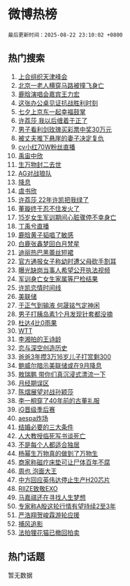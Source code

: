 # 微博热榜

`最后更新时间：2025-08-22 23:10:02 +0800`

## 热门搜索

1. [上合组织天津峰会](https://m.weibo.cn/search?containerid=100103type%3D1%26t%3D10%26q%3D%23%E4%B8%8A%E5%90%88%E7%BB%84%E7%BB%87%E5%A4%A9%E6%B4%A5%E5%B3%B0%E4%BC%9A%23&stream_entry_id=51&isnewpage=1&extparam=seat%3D1%26cate%3D10103%26pos%3D0%26filter_type%3Drealtimehot%26q%3D%2523%25E4%25B8%258A%25E5%2590%2588%25E7%25BB%2584%25E7%25BB%2587%25E5%25A4%25A9%25E6%25B4%25A5%25E5%25B3%25B0%25E4%25BC%259A%2523%26c_type%3D51%26stream_entry_id%3D51%26dgr%3D0%26display_time%3D1755875401%26pre_seqid%3D175587540118502517112111)
1. [北京一老人横穿马路被撞飞身亡](https://m.weibo.cn/search?containerid=100103type%3D1%26t%3D10%26q%3D%23%E5%8C%97%E4%BA%AC%E4%B8%80%E8%80%81%E4%BA%BA%E6%A8%AA%E7%A9%BF%E9%A9%AC%E8%B7%AF%E8%A2%AB%E6%92%9E%E9%A3%9E%E8%BA%AB%E4%BA%A1%23&stream_entry_id=31&isnewpage=1&extparam=seat%3D1%26realpos%3D1%26band_rank%3D1%26filter_type%3Drealtimehot%26q%3D%2523%25E5%258C%2597%25E4%25BA%25AC%25E4%25B8%2580%25E8%2580%2581%25E4%25BA%25BA%25E6%25A8%25AA%25E7%25A9%25BF%25E9%25A9%25AC%25E8%25B7%25AF%25E8%25A2%25AB%25E6%2592%259E%25E9%25A3%259E%25E8%25BA%25AB%25E4%25BA%25A1%2523%26c_type%3D31%26cate%3D5001%26pos%3D0%26stream_entry_id%3D31%26dgr%3D0%26flag%3D0%26lcate%3D5001%26display_time%3D1755875401%26pre_seqid%3D175587540118502517112111)
1. [鹿晗演唱会嘉宾王力宏](https://m.weibo.cn/search?containerid=100103type%3D1%26t%3D10%26q%3D%23%E9%B9%BF%E6%99%97%E6%BC%94%E5%94%B1%E4%BC%9A%E5%98%89%E5%AE%BE%E7%8E%8B%E5%8A%9B%E5%AE%8F%23&stream_entry_id=31&isnewpage=1&extparam=seat%3D1%26realpos%3D2%26band_rank%3D2%26filter_type%3Drealtimehot%26q%3D%2523%25E9%25B9%25BF%25E6%2599%2597%25E6%25BC%2594%25E5%2594%25B1%25E4%25BC%259A%25E5%2598%2589%25E5%25AE%25BE%25E7%258E%258B%25E5%258A%259B%25E5%25AE%258F%2523%26c_type%3D31%26cate%3D5001%26pos%3D1%26stream_entry_id%3D31%26dgr%3D0%26flag%3D1%26lcate%3D5001%26display_time%3D1755875401%26pre_seqid%3D175587540118502517112111)
1. [这张办公桌见证抗战胜利时刻](https://m.weibo.cn/search?containerid=100103type%3D1%26t%3D10%26q%3D%23%E8%BF%99%E5%BC%A0%E5%8A%9E%E5%85%AC%E6%A1%8C%E8%A7%81%E8%AF%81%E6%8A%97%E6%88%98%E8%83%9C%E5%88%A9%E6%97%B6%E5%88%BB%23&stream_entry_id=31&isnewpage=1&extparam=seat%3D1%26realpos%3D3%26band_rank%3D3%26filter_type%3Drealtimehot%26q%3D%2523%25E8%25BF%2599%25E5%25BC%25A0%25E5%258A%259E%25E5%2585%25AC%25E6%25A1%258C%25E8%25A7%2581%25E8%25AF%2581%25E6%258A%2597%25E6%2588%2598%25E8%2583%259C%25E5%2588%25A9%25E6%2597%25B6%25E5%2588%25BB%2523%26c_type%3D31%26cate%3D5001%26pos%3D2%26stream_entry_id%3D31%26dgr%3D0%26flag%3D0%26lcate%3D5001%26display_time%3D1755875401%26pre_seqid%3D175587540118502517112111)
1. [七夕上京东一起幸福鼓掌](https://m.weibo.cn/search?containerid=100103type%3D1%26t%3D10%26q%3D%23%E4%B8%83%E5%A4%95%E4%B8%8A%E4%BA%AC%E4%B8%9C%E4%B8%80%E8%B5%B7%E5%B9%B8%E7%A6%8F%E9%BC%93%E6%8E%8C%23&stream_entry_id=31&isnewpage=1&extparam=seat%3D1%26band_rank%3D4%26filter_type%3Drealtimehot%26q%3D%2523%25E4%25B8%2583%25E5%25A4%2595%25E4%25B8%258A%25E4%25BA%25AC%25E4%25B8%259C%25E4%25B8%2580%25E8%25B5%25B7%25E5%25B9%25B8%25E7%25A6%258F%25E9%25BC%2593%25E6%258E%258C%2523%26c_type%3D31%26is_ad_pos%3D1%26adid%3D298240%26cate%3D5001%26pos%3D3%26stream_entry_id%3D31%26topic_ad%3D1%26dgr%3D0%26lcate%3D5001%26display_time%3D1755875401%26pre_seqid%3D175587540118502517112111)
1. [许荔莎 我以后缠着于正了](https://m.weibo.cn/search?containerid=100103type%3D1%26t%3D10%26q%3D%E8%AE%B8%E8%8D%94%E8%8E%8E+%E6%88%91%E4%BB%A5%E5%90%8E%E7%BC%A0%E7%9D%80%E4%BA%8E%E6%AD%A3%E4%BA%86&stream_entry_id=31&isnewpage=1&extparam=seat%3D1%26realpos%3D4%26band_rank%3D4%26filter_type%3Drealtimehot%26q%3D%25E8%25AE%25B8%25E8%258D%2594%25E8%258E%258E%2520%25E6%2588%2591%25E4%25BB%25A5%25E5%2590%258E%25E7%25BC%25A0%25E7%259D%2580%25E4%25BA%258E%25E6%25AD%25A3%25E4%25BA%2586%26c_type%3D31%26cate%3D5001%26pos%3D4%26stream_entry_id%3D31%26dgr%3D0%26flag%3D2%26lcate%3D5001%26display_time%3D1755875401%26pre_seqid%3D175587540118502517112111)
1. [男子看利剑玫瑰买彩票中奖30万元](https://m.weibo.cn/search?containerid=100103type%3D1%26t%3D10%26q%3D%23%E7%94%B7%E5%AD%90%E7%9C%8B%E5%88%A9%E5%89%91%E7%8E%AB%E7%91%B0%E4%B9%B0%E5%BD%A9%E7%A5%A8%E4%B8%AD%E5%A5%9630%E4%B8%87%E5%85%83%23&stream_entry_id=31&isnewpage=1&extparam=seat%3D1%26realpos%3D5%26band_rank%3D5%26filter_type%3Drealtimehot%26q%3D%2523%25E7%2594%25B7%25E5%25AD%2590%25E7%259C%258B%25E5%2588%25A9%25E5%2589%2591%25E7%258E%25AB%25E7%2591%25B0%25E4%25B9%25B0%25E5%25BD%25A9%25E7%25A5%25A8%25E4%25B8%25AD%25E5%25A5%259630%25E4%25B8%2587%25E5%2585%2583%2523%26c_type%3D31%26cate%3D5001%26pos%3D5%26stream_entry_id%3D31%26dgr%3D0%26flag%3D1%26lcate%3D5001%26display_time%3D1755875401%26pre_seqid%3D175587540118502517112111)
1. [被丈夫推下悬崖的妻子决定复仇](https://m.weibo.cn/search?containerid=100103type%3D1%26t%3D10%26q%3D%E8%A2%AB%E4%B8%88%E5%A4%AB%E6%8E%A8%E4%B8%8B%E6%82%AC%E5%B4%96%E7%9A%84%E5%A6%BB%E5%AD%90%E5%86%B3%E5%AE%9A%E5%A4%8D%E4%BB%87&stream_entry_id=31&isnewpage=1&extparam=seat%3D1%26realpos%3D6%26band_rank%3D6%26filter_type%3Drealtimehot%26q%3D%25E8%25A2%25AB%25E4%25B8%2588%25E5%25A4%25AB%25E6%258E%25A8%25E4%25B8%258B%25E6%2582%25AC%25E5%25B4%2596%25E7%259A%2584%25E5%25A6%25BB%25E5%25AD%2590%25E5%2586%25B3%25E5%25AE%259A%25E5%25A4%258D%25E4%25BB%2587%26c_type%3D31%26cate%3D5001%26pos%3D6%26stream_entry_id%3D31%26dgr%3D0%26flag%3D1%26lcate%3D5001%26display_time%3D1755875401%26pre_seqid%3D175587540118502517112111)
1. [cv小红70W粉丝直播](https://m.weibo.cn/search?containerid=100103type%3D1%26t%3D10%26q%3D%23cv%E5%B0%8F%E7%BA%A270W%E7%B2%89%E4%B8%9D%E7%9B%B4%E6%92%AD%23&stream_entry_id=31&isnewpage=1&extparam=seat%3D1%26band_rank%3D7%26filter_type%3Drealtimehot%26q%3D%2523cv%25E5%25B0%258F%25E7%25BA%25A270W%25E7%25B2%2589%25E4%25B8%259D%25E7%259B%25B4%25E6%2592%25AD%2523%26dgr%3D0%26is_ad_pos%3D1%26adid%3D298270%26cate%3D5001%26pos%3D7%26stream_entry_id%3D31%26c_type%3D31%26lcate%3D5001%26display_time%3D1755875401%26pre_seqid%3D175587540118502517112111)
1. [禹宙中欣](https://m.weibo.cn/search?containerid=100103type%3D1%26t%3D10%26q%3D%23%E7%A6%B9%E5%AE%99%E4%B8%AD%E6%AC%A3%23&stream_entry_id=31&isnewpage=1&extparam=seat%3D1%26realpos%3D7%26band_rank%3D7%26filter_type%3Drealtimehot%26q%3D%2523%25E7%25A6%25B9%25E5%25AE%2599%25E4%25B8%25AD%25E6%25AC%25A3%2523%26c_type%3D31%26cate%3D5001%26pos%3D8%26stream_entry_id%3D31%26dgr%3D0%26flag%3D1%26lcate%3D5001%26display_time%3D1755875401%26pre_seqid%3D175587540118502517112111)
1. [生万物封二去世](https://m.weibo.cn/search?containerid=100103type%3D1%26t%3D10%26q%3D%23%E7%94%9F%E4%B8%87%E7%89%A9%E5%B0%81%E4%BA%8C%E5%8E%BB%E4%B8%96%23&stream_entry_id=31&isnewpage=1&extparam=seat%3D1%26realpos%3D8%26band_rank%3D8%26filter_type%3Drealtimehot%26q%3D%2523%25E7%2594%259F%25E4%25B8%2587%25E7%2589%25A9%25E5%25B0%2581%25E4%25BA%258C%25E5%258E%25BB%25E4%25B8%2596%2523%26c_type%3D31%26cate%3D5001%26pos%3D9%26stream_entry_id%3D31%26dgr%3D0%26flag%3D0%26lcate%3D5001%26display_time%3D1755875401%26pre_seqid%3D175587540118502517112111)
1. [AG对战狼队](https://m.weibo.cn/search?containerid=100103type%3D1%26t%3D10%26q%3DAG%E5%AF%B9%E6%88%98%E7%8B%BC%E9%98%9F&stream_entry_id=31&isnewpage=1&extparam=seat%3D1%26realpos%3D9%26band_rank%3D9%26filter_type%3Drealtimehot%26q%3DAG%25E5%25AF%25B9%25E6%2588%2598%25E7%258B%25BC%25E9%2598%259F%26c_type%3D31%26cate%3D5001%26pos%3D10%26stream_entry_id%3D31%26dgr%3D0%26flag%3D0%26lcate%3D5001%26display_time%3D1755875401%26pre_seqid%3D175587540118502517112111)
1. [降息](https://m.weibo.cn/search?containerid=100103type%3D1%26t%3D10%26q%3D%E9%99%8D%E6%81%AF&stream_entry_id=31&isnewpage=1&extparam=seat%3D1%26realpos%3D10%26band_rank%3D10%26filter_type%3Drealtimehot%26q%3D%25E9%2599%258D%25E6%2581%25AF%26c_type%3D31%26cate%3D5001%26pos%3D11%26stream_entry_id%3D31%26dgr%3D0%26flag%3D1%26lcate%3D5001%26display_time%3D1755875401%26pre_seqid%3D175587540118502517112111)
1. [虞书欣](https://m.weibo.cn/search?containerid=100103type%3D1%26t%3D10%26q%3D%E8%99%9E%E4%B9%A6%E6%AC%A3&stream_entry_id=31&isnewpage=1&extparam=seat%3D1%26realpos%3D11%26band_rank%3D11%26filter_type%3Drealtimehot%26q%3D%25E8%2599%259E%25E4%25B9%25A6%25E6%25AC%25A3%26c_type%3D31%26cate%3D5001%26pos%3D12%26stream_entry_id%3D31%26dgr%3D0%26flag%3D2%26lcate%3D5001%26display_time%3D1755875401%26pre_seqid%3D175587540118502517112111)
1. [许荔莎 22年许凯把我绿了](https://m.weibo.cn/search?containerid=100103type%3D1%26t%3D10%26q%3D%E8%AE%B8%E8%8D%94%E8%8E%8E+22%E5%B9%B4%E8%AE%B8%E5%87%AF%E6%8A%8A%E6%88%91%E7%BB%BF%E4%BA%86&stream_entry_id=31&isnewpage=1&extparam=seat%3D1%26realpos%3D12%26band_rank%3D12%26filter_type%3Drealtimehot%26q%3D%25E8%25AE%25B8%25E8%258D%2594%25E8%258E%258E%252022%25E5%25B9%25B4%25E8%25AE%25B8%25E5%2587%25AF%25E6%258A%258A%25E6%2588%2591%25E7%25BB%25BF%25E4%25BA%2586%26c_type%3D31%26cate%3D5001%26pos%3D13%26stream_entry_id%3D31%26dgr%3D0%26flag%3D1%26lcate%3D5001%26display_time%3D1755875401%26pre_seqid%3D175587540118502517112111)
1. [董璇终于忍不住发火了](https://m.weibo.cn/search?containerid=100103type%3D1%26t%3D10%26q%3D%E8%91%A3%E7%92%87%E7%BB%88%E4%BA%8E%E5%BF%8D%E4%B8%8D%E4%BD%8F%E5%8F%91%E7%81%AB%E4%BA%86&stream_entry_id=31&isnewpage=1&extparam=seat%3D1%26realpos%3D13%26band_rank%3D13%26filter_type%3Drealtimehot%26q%3D%25E8%2591%25A3%25E7%2592%2587%25E7%25BB%2588%25E4%25BA%258E%25E5%25BF%258D%25E4%25B8%258D%25E4%25BD%258F%25E5%258F%2591%25E7%2581%25AB%25E4%25BA%2586%26c_type%3D31%26cate%3D5001%26pos%3D14%26stream_entry_id%3D31%26dgr%3D0%26flag%3D2%26lcate%3D5001%26display_time%3D1755875401%26pre_seqid%3D175587540118502517112111)
1. [15岁女生军训期间心脏骤停不幸身亡](https://m.weibo.cn/search?containerid=100103type%3D1%26t%3D10%26q%3D%2315%E5%B2%81%E5%A5%B3%E7%94%9F%E5%86%9B%E8%AE%AD%E6%9C%9F%E9%97%B4%E5%BF%83%E8%84%8F%E9%AA%A4%E5%81%9C%E4%B8%8D%E5%B9%B8%E8%BA%AB%E4%BA%A1%23&stream_entry_id=31&isnewpage=1&extparam=seat%3D1%26realpos%3D14%26band_rank%3D14%26filter_type%3Drealtimehot%26q%3D%252315%25E5%25B2%2581%25E5%25A5%25B3%25E7%2594%259F%25E5%2586%259B%25E8%25AE%25AD%25E6%259C%259F%25E9%2597%25B4%25E5%25BF%2583%25E8%2584%258F%25E9%25AA%25A4%25E5%2581%259C%25E4%25B8%258D%25E5%25B9%25B8%25E8%25BA%25AB%25E4%25BA%25A1%2523%26c_type%3D31%26cate%3D5001%26pos%3D15%26stream_entry_id%3D31%26dgr%3D0%26flag%3D0%26lcate%3D5001%26display_time%3D1755875401%26pre_seqid%3D175587540118502517112111)
1. [丁禹兮直播](https://m.weibo.cn/search?containerid=100103type%3D1%26t%3D10%26q%3D%E4%B8%81%E7%A6%B9%E5%85%AE%E7%9B%B4%E6%92%AD&stream_entry_id=31&isnewpage=1&extparam=seat%3D1%26realpos%3D15%26band_rank%3D15%26filter_type%3Drealtimehot%26q%3D%25E4%25B8%2581%25E7%25A6%25B9%25E5%2585%25AE%25E7%259B%25B4%25E6%2592%25AD%26c_type%3D31%26cate%3D5001%26pos%3D16%26stream_entry_id%3D31%26dgr%3D0%26flag%3D1%26lcate%3D5001%26display_time%3D1755875401%26pre_seqid%3D175587540118502517112111)
1. [鹿晗黄子韬唱了敏感](https://m.weibo.cn/search?containerid=100103type%3D1%26t%3D10%26q%3D%23%E9%B9%BF%E6%99%97%E9%BB%84%E5%AD%90%E9%9F%AC%E5%94%B1%E4%BA%86%E6%95%8F%E6%84%9F%23&stream_entry_id=31&isnewpage=1&extparam=seat%3D1%26realpos%3D16%26band_rank%3D16%26filter_type%3Drealtimehot%26q%3D%2523%25E9%25B9%25BF%25E6%2599%2597%25E9%25BB%2584%25E5%25AD%2590%25E9%259F%25AC%25E5%2594%25B1%25E4%25BA%2586%25E6%2595%258F%25E6%2584%259F%2523%26c_type%3D31%26cate%3D5001%26pos%3D17%26stream_entry_id%3D31%26dgr%3D0%26flag%3D1%26lcate%3D5001%26display_time%3D1755875401%26pre_seqid%3D175587540118502517112111)
1. [白鹿张鑫梦回白月梵星](https://m.weibo.cn/search?containerid=100103type%3D1%26t%3D10%26q%3D%E7%99%BD%E9%B9%BF%E5%BC%A0%E9%91%AB%E6%A2%A6%E5%9B%9E%E7%99%BD%E6%9C%88%E6%A2%B5%E6%98%9F&stream_entry_id=31&isnewpage=1&extparam=seat%3D1%26realpos%3D17%26band_rank%3D17%26filter_type%3Drealtimehot%26q%3D%25E7%2599%25BD%25E9%25B9%25BF%25E5%25BC%25A0%25E9%2591%25AB%25E6%25A2%25A6%25E5%259B%259E%25E7%2599%25BD%25E6%259C%2588%25E6%25A2%25B5%25E6%2598%259F%26c_type%3D31%26cate%3D5001%26pos%3D18%26stream_entry_id%3D31%26dgr%3D0%26flag%3D1%26lcate%3D5001%26display_time%3D1755875401%26pre_seqid%3D175587540118502517112111)
1. [迪丽热巴黑蕾丝短裙](https://m.weibo.cn/search?containerid=100103type%3D1%26t%3D10%26q%3D%23%E8%BF%AA%E4%B8%BD%E7%83%AD%E5%B7%B4%E9%BB%91%E8%95%BE%E4%B8%9D%E7%9F%AD%E8%A3%99%23&stream_entry_id=31&isnewpage=1&extparam=seat%3D1%26realpos%3D18%26band_rank%3D18%26filter_type%3Drealtimehot%26q%3D%2523%25E8%25BF%25AA%25E4%25B8%25BD%25E7%2583%25AD%25E5%25B7%25B4%25E9%25BB%2591%25E8%2595%25BE%25E4%25B8%259D%25E7%259F%25AD%25E8%25A3%2599%2523%26c_type%3D31%26cate%3D5001%26pos%3D19%26stream_entry_id%3D31%26dgr%3D0%26flag%3D1%26lcate%3D5001%26display_time%3D1755875401%26pre_seqid%3D175587540118502517112111)
1. [官方通报女子称幼时遭父母砍手割耳](https://m.weibo.cn/search?containerid=100103type%3D1%26t%3D10%26q%3D%23%E5%AE%98%E6%96%B9%E9%80%9A%E6%8A%A5%E5%A5%B3%E5%AD%90%E7%A7%B0%E5%B9%BC%E6%97%B6%E9%81%AD%E7%88%B6%E6%AF%8D%E7%A0%8D%E6%89%8B%E5%89%B2%E8%80%B3%23&stream_entry_id=31&isnewpage=1&extparam=seat%3D1%26realpos%3D19%26band_rank%3D19%26filter_type%3Drealtimehot%26q%3D%2523%25E5%25AE%2598%25E6%2596%25B9%25E9%2580%259A%25E6%258A%25A5%25E5%25A5%25B3%25E5%25AD%2590%25E7%25A7%25B0%25E5%25B9%25BC%25E6%2597%25B6%25E9%2581%25AD%25E7%2588%25B6%25E6%25AF%258D%25E7%25A0%258D%25E6%2589%258B%25E5%2589%25B2%25E8%2580%25B3%2523%26c_type%3D31%26cate%3D5001%26pos%3D20%26stream_entry_id%3D31%26dgr%3D0%26flag%3D0%26lcate%3D5001%26display_time%3D1755875401%26pre_seqid%3D175587540118502517112111)
1. [曝光缺岗当事人希望公开执法视频](https://m.weibo.cn/search?containerid=100103type%3D1%26t%3D10%26q%3D%23%E6%9B%9D%E5%85%89%E7%BC%BA%E5%B2%97%E5%BD%93%E4%BA%8B%E4%BA%BA%E5%B8%8C%E6%9C%9B%E5%85%AC%E5%BC%80%E6%89%A7%E6%B3%95%E8%A7%86%E9%A2%91%23&stream_entry_id=31&isnewpage=1&extparam=seat%3D1%26realpos%3D20%26band_rank%3D20%26filter_type%3Drealtimehot%26q%3D%2523%25E6%259B%259D%25E5%2585%2589%25E7%25BC%25BA%25E5%25B2%2597%25E5%25BD%2593%25E4%25BA%258B%25E4%25BA%25BA%25E5%25B8%258C%25E6%259C%259B%25E5%2585%25AC%25E5%25BC%2580%25E6%2589%25A7%25E6%25B3%2595%25E8%25A7%2586%25E9%25A2%2591%2523%26c_type%3D31%26cate%3D5001%26pos%3D21%26stream_entry_id%3D31%26dgr%3D0%26flag%3D1%26lcate%3D5001%26display_time%3D1755875401%26pre_seqid%3D175587540118502517112111)
1. [军训身亡女生家属等尸检结果](https://m.weibo.cn/search?containerid=100103type%3D1%26t%3D10%26q%3D%23%E5%86%9B%E8%AE%AD%E8%BA%AB%E4%BA%A1%E5%A5%B3%E7%94%9F%E5%AE%B6%E5%B1%9E%E7%AD%89%E5%B0%B8%E6%A3%80%E7%BB%93%E6%9E%9C%23&stream_entry_id=31&isnewpage=1&extparam=seat%3D1%26realpos%3D21%26band_rank%3D21%26filter_type%3Drealtimehot%26q%3D%2523%25E5%2586%259B%25E8%25AE%25AD%25E8%25BA%25AB%25E4%25BA%25A1%25E5%25A5%25B3%25E7%2594%259F%25E5%25AE%25B6%25E5%25B1%259E%25E7%25AD%2589%25E5%25B0%25B8%25E6%25A3%2580%25E7%25BB%2593%25E6%259E%259C%2523%26c_type%3D31%26cate%3D5001%26pos%3D22%26stream_entry_id%3D31%26dgr%3D0%26flag%3D1%26lcate%3D5001%26display_time%3D1755875401%26pre_seqid%3D175587540118502517112111)
1. [许凯恋情时间线](https://m.weibo.cn/search?containerid=100103type%3D1%26t%3D10%26q%3D%E8%AE%B8%E5%87%AF%E6%81%8B%E6%83%85%E6%97%B6%E9%97%B4%E7%BA%BF&stream_entry_id=31&isnewpage=1&extparam=seat%3D1%26realpos%3D22%26band_rank%3D22%26filter_type%3Drealtimehot%26q%3D%25E8%25AE%25B8%25E5%2587%25AF%25E6%2581%258B%25E6%2583%2585%25E6%2597%25B6%25E9%2597%25B4%25E7%25BA%25BF%26c_type%3D31%26cate%3D5001%26pos%3D23%26stream_entry_id%3D31%26dgr%3D0%26flag%3D4%26lcate%3D5001%26display_time%3D1755875401%26pre_seqid%3D175587540118502517112111)
1. [美联储](https://m.weibo.cn/search?containerid=100103type%3D1%26t%3D10%26q%3D%E7%BE%8E%E8%81%94%E5%82%A8&stream_entry_id=31&isnewpage=1&extparam=seat%3D1%26realpos%3D23%26band_rank%3D23%26filter_type%3Drealtimehot%26q%3D%25E7%25BE%258E%25E8%2581%2594%25E5%2582%25A8%26c_type%3D31%26cate%3D5001%26pos%3D24%26stream_entry_id%3D31%26dgr%3D0%26flag%3D1%26lcate%3D5001%26display_time%3D1755875401%26pre_seqid%3D175587540118502517112111)
1. [于正气到输液 何晟铭气定神闲](https://m.weibo.cn/search?containerid=100103type%3D1%26t%3D10%26q%3D%E4%BA%8E%E6%AD%A3%E6%B0%94%E5%88%B0%E8%BE%93%E6%B6%B2+%E4%BD%95%E6%99%9F%E9%93%AD%E6%B0%94%E5%AE%9A%E7%A5%9E%E9%97%B2&stream_entry_id=31&isnewpage=1&extparam=seat%3D1%26realpos%3D24%26band_rank%3D24%26filter_type%3Drealtimehot%26q%3D%25E4%25BA%258E%25E6%25AD%25A3%25E6%25B0%2594%25E5%2588%25B0%25E8%25BE%2593%25E6%25B6%25B2%2520%25E4%25BD%2595%25E6%2599%259F%25E9%2593%25AD%25E6%25B0%2594%25E5%25AE%259A%25E7%25A5%259E%25E9%2597%25B2%26c_type%3D31%26cate%3D5001%26pos%3D25%26stream_entry_id%3D31%26dgr%3D0%26flag%3D2%26lcate%3D5001%26display_time%3D1755875401%26pre_seqid%3D175587540118502517112111)
1. [男子打胰岛素1个月发现针套都没摘](https://m.weibo.cn/search?containerid=100103type%3D1%26t%3D10%26q%3D%23%E7%94%B7%E5%AD%90%E6%89%93%E8%83%B0%E5%B2%9B%E7%B4%A01%E4%B8%AA%E6%9C%88%E5%8F%91%E7%8E%B0%E9%92%88%E5%A5%97%E9%83%BD%E6%B2%A1%E6%91%98%23&stream_entry_id=31&isnewpage=1&extparam=seat%3D1%26realpos%3D25%26band_rank%3D25%26filter_type%3Drealtimehot%26q%3D%2523%25E7%2594%25B7%25E5%25AD%2590%25E6%2589%2593%25E8%2583%25B0%25E5%25B2%259B%25E7%25B4%25A01%25E4%25B8%25AA%25E6%259C%2588%25E5%258F%2591%25E7%258E%25B0%25E9%2592%2588%25E5%25A5%2597%25E9%2583%25BD%25E6%25B2%25A1%25E6%2591%2598%2523%26c_type%3D31%26cate%3D5001%26pos%3D26%26stream_entry_id%3D31%26dgr%3D0%26flag%3D1%26lcate%3D5001%26display_time%3D1755875401%26pre_seqid%3D175587540118502517112111)
1. [杜达4比0雨果](https://m.weibo.cn/search?containerid=100103type%3D1%26t%3D10%26q%3D%E6%9D%9C%E8%BE%BE4%E6%AF%940%E9%9B%A8%E6%9E%9C&stream_entry_id=31&isnewpage=1&extparam=seat%3D1%26realpos%3D26%26band_rank%3D26%26filter_type%3Drealtimehot%26q%3D%25E6%259D%259C%25E8%25BE%25BE4%25E6%25AF%25940%25E9%259B%25A8%25E6%259E%259C%26c_type%3D31%26cate%3D5001%26pos%3D27%26stream_entry_id%3D31%26dgr%3D0%26flag%3D1%26lcate%3D5001%26display_time%3D1755875401%26pre_seqid%3D175587540118502517112111)
1. [WTT](https://m.weibo.cn/search?containerid=100103type%3D1%26t%3D10%26q%3DWTT&stream_entry_id=31&isnewpage=1&extparam=seat%3D1%26realpos%3D27%26band_rank%3D27%26filter_type%3Drealtimehot%26q%3DWTT%26c_type%3D31%26cate%3D5001%26pos%3D28%26stream_entry_id%3D31%26dgr%3D0%26flag%3D1%26lcate%3D5001%26display_time%3D1755875401%26pre_seqid%3D175587540118502517112111)
1. [李湘拍的王诗龄](https://m.weibo.cn/search?containerid=100103type%3D1%26t%3D10%26q%3D%E6%9D%8E%E6%B9%98%E6%8B%8D%E7%9A%84%E7%8E%8B%E8%AF%97%E9%BE%84&stream_entry_id=31&isnewpage=1&extparam=seat%3D1%26realpos%3D28%26band_rank%3D28%26filter_type%3Drealtimehot%26q%3D%25E6%259D%258E%25E6%25B9%2598%25E6%258B%258D%25E7%259A%2584%25E7%258E%258B%25E8%25AF%2597%25E9%25BE%2584%26c_type%3D31%26cate%3D5001%26pos%3D29%26stream_entry_id%3D31%26dgr%3D0%26flag%3D0%26lcate%3D5001%26display_time%3D1755875401%26pre_seqid%3D175587540118502517112111)
1. [恋与深空创造历史](https://m.weibo.cn/search?containerid=100103type%3D1%26t%3D10%26q%3D%23%E6%81%8B%E4%B8%8E%E6%B7%B1%E7%A9%BA%E5%88%9B%E9%80%A0%E5%8E%86%E5%8F%B2%23&stream_entry_id=31&isnewpage=1&extparam=seat%3D1%26realpos%3D29%26band_rank%3D29%26filter_type%3Drealtimehot%26q%3D%2523%25E6%2581%258B%25E4%25B8%258E%25E6%25B7%25B1%25E7%25A9%25BA%25E5%2588%259B%25E9%2580%25A0%25E5%258E%2586%25E5%258F%25B2%2523%26c_type%3D31%26cate%3D5001%26pos%3D30%26stream_entry_id%3D31%26dgr%3D0%26flag%3D1%26lcate%3D5001%26display_time%3D1755875401%26pre_seqid%3D175587540118502517112111)
1. [爸爸3年攒3万16岁儿子打赏剩300](https://m.weibo.cn/search?containerid=100103type%3D1%26t%3D10%26q%3D%23%E7%88%B8%E7%88%B83%E5%B9%B4%E6%94%923%E4%B8%8716%E5%B2%81%E5%84%BF%E5%AD%90%E6%89%93%E8%B5%8F%E5%89%A9300%23&stream_entry_id=31&isnewpage=1&extparam=seat%3D1%26realpos%3D30%26band_rank%3D30%26filter_type%3Drealtimehot%26q%3D%2523%25E7%2588%25B8%25E7%2588%25B83%25E5%25B9%25B4%25E6%2594%25923%25E4%25B8%258716%25E5%25B2%2581%25E5%2584%25BF%25E5%25AD%2590%25E6%2589%2593%25E8%25B5%258F%25E5%2589%25A9300%2523%26c_type%3D31%26cate%3D5001%26pos%3D31%26stream_entry_id%3D31%26dgr%3D0%26flag%3D1%26lcate%3D5001%26display_time%3D1755875401%26pre_seqid%3D175587540118502517112111)
1. [鲍威尔暗示美联储或在9月降息](https://m.weibo.cn/search?containerid=100103type%3D1%26t%3D10%26q%3D%23%E9%B2%8D%E5%A8%81%E5%B0%94%E6%9A%97%E7%A4%BA%E7%BE%8E%E8%81%94%E5%82%A8%E6%88%96%E5%9C%A89%E6%9C%88%E9%99%8D%E6%81%AF%23&stream_entry_id=31&isnewpage=1&extparam=seat%3D1%26realpos%3D31%26band_rank%3D31%26filter_type%3Drealtimehot%26q%3D%2523%25E9%25B2%258D%25E5%25A8%2581%25E5%25B0%2594%25E6%259A%2597%25E7%25A4%25BA%25E7%25BE%258E%25E8%2581%2594%25E5%2582%25A8%25E6%2588%2596%25E5%259C%25A89%25E6%259C%2588%25E9%2599%258D%25E6%2581%25AF%2523%26c_type%3D31%26cate%3D5001%26pos%3D32%26stream_entry_id%3D31%26dgr%3D0%26flag%3D1%26lcate%3D5001%26display_time%3D1755875401%26pre_seqid%3D175587540118502517112111)
1. [敖瑞鹏 带你们真沉浸式漂流一下](https://m.weibo.cn/search?containerid=100103type%3D1%26t%3D10%26q%3D%E6%95%96%E7%91%9E%E9%B9%8F+%E5%B8%A6%E4%BD%A0%E4%BB%AC%E7%9C%9F%E6%B2%89%E6%B5%B8%E5%BC%8F%E6%BC%82%E6%B5%81%E4%B8%80%E4%B8%8B&stream_entry_id=31&isnewpage=1&extparam=seat%3D1%26realpos%3D32%26band_rank%3D32%26filter_type%3Drealtimehot%26q%3D%25E6%2595%2596%25E7%2591%259E%25E9%25B9%258F%2520%25E5%25B8%25A6%25E4%25BD%25A0%25E4%25BB%25AC%25E7%259C%259F%25E6%25B2%2589%25E6%25B5%25B8%25E5%25BC%258F%25E6%25BC%2582%25E6%25B5%2581%25E4%25B8%2580%25E4%25B8%258B%26c_type%3D31%26cate%3D5001%26pos%3D33%26stream_entry_id%3D31%26dgr%3D0%26flag%3D1%26lcate%3D5001%26display_time%3D1755875401%26pre_seqid%3D175587540118502517112111)
1. [月经期误区](https://m.weibo.cn/search?containerid=100103type%3D1%26t%3D10%26q%3D%E6%9C%88%E7%BB%8F%E6%9C%9F%E8%AF%AF%E5%8C%BA&stream_entry_id=31&isnewpage=1&extparam=seat%3D1%26realpos%3D33%26band_rank%3D33%26filter_type%3Drealtimehot%26q%3D%25E6%259C%2588%25E7%25BB%258F%25E6%259C%259F%25E8%25AF%25AF%25E5%258C%25BA%26c_type%3D31%26cate%3D5001%26pos%3D34%26stream_entry_id%3D31%26dgr%3D0%26flag%3D0%26lcate%3D5001%26display_time%3D1755875401%26pre_seqid%3D175587540118502517112111)
1. [陈熠展望对战孙颖莎](https://m.weibo.cn/search?containerid=100103type%3D1%26t%3D10%26q%3D%23%E9%99%88%E7%86%A0%E5%B1%95%E6%9C%9B%E5%AF%B9%E6%88%98%E5%AD%99%E9%A2%96%E8%8E%8E%23&stream_entry_id=31&isnewpage=1&extparam=seat%3D1%26realpos%3D34%26band_rank%3D34%26filter_type%3Drealtimehot%26q%3D%2523%25E9%2599%2588%25E7%2586%25A0%25E5%25B1%2595%25E6%259C%259B%25E5%25AF%25B9%25E6%2588%2598%25E5%25AD%2599%25E9%25A2%2596%25E8%258E%258E%2523%26c_type%3D31%26cate%3D5001%26pos%3D35%26stream_entry_id%3D31%26dgr%3D0%26flag%3D1%26lcate%3D5001%26display_time%3D1755875401%26pre_seqid%3D175587540118502517112111)
1. [李一桐穿了40年前的古董礼服](https://m.weibo.cn/search?containerid=100103type%3D1%26t%3D10%26q%3D%E6%9D%8E%E4%B8%80%E6%A1%90%E7%A9%BF%E4%BA%8640%E5%B9%B4%E5%89%8D%E7%9A%84%E5%8F%A4%E8%91%A3%E7%A4%BC%E6%9C%8D&stream_entry_id=31&isnewpage=1&extparam=seat%3D1%26realpos%3D35%26band_rank%3D35%26filter_type%3Drealtimehot%26q%3D%25E6%259D%258E%25E4%25B8%2580%25E6%25A1%2590%25E7%25A9%25BF%25E4%25BA%258640%25E5%25B9%25B4%25E5%2589%258D%25E7%259A%2584%25E5%258F%25A4%25E8%2591%25A3%25E7%25A4%25BC%25E6%259C%258D%26c_type%3D31%26cate%3D5001%26pos%3D36%26stream_entry_id%3D31%26dgr%3D0%26flag%3D0%26lcate%3D5001%26display_time%3D1755875401%26pre_seqid%3D175587540118502517112111)
1. [iG晋级季后赛](https://m.weibo.cn/search?containerid=100103type%3D1%26t%3D10%26q%3D%23iG%E6%99%8B%E7%BA%A7%E5%AD%A3%E5%90%8E%E8%B5%9B%23&stream_entry_id=31&isnewpage=1&extparam=seat%3D1%26realpos%3D36%26band_rank%3D36%26filter_type%3Drealtimehot%26q%3D%2523iG%25E6%2599%258B%25E7%25BA%25A7%25E5%25AD%25A3%25E5%2590%258E%25E8%25B5%259B%2523%26c_type%3D31%26cate%3D5001%26pos%3D37%26stream_entry_id%3D31%26dgr%3D0%26flag%3D1%26lcate%3D5001%26display_time%3D1755875401%26pre_seqid%3D175587540118502517112111)
1. [aespa炸场](https://m.weibo.cn/search?containerid=100103type%3D1%26t%3D10%26q%3D%23aespa%E7%82%B8%E5%9C%BA%23&stream_entry_id=31&isnewpage=1&extparam=seat%3D1%26realpos%3D37%26band_rank%3D37%26filter_type%3Drealtimehot%26q%3D%2523aespa%25E7%2582%25B8%25E5%259C%25BA%2523%26c_type%3D31%26cate%3D5001%26pos%3D38%26stream_entry_id%3D31%26dgr%3D0%26flag%3D1%26lcate%3D5001%26display_time%3D1755875401%26pre_seqid%3D175587540118502517112111)
1. [结婚必要的三大条件](https://m.weibo.cn/search?containerid=100103type%3D1%26t%3D10%26q%3D%E7%BB%93%E5%A9%9A%E5%BF%85%E8%A6%81%E7%9A%84%E4%B8%89%E5%A4%A7%E6%9D%A1%E4%BB%B6&stream_entry_id=31&isnewpage=1&extparam=seat%3D1%26realpos%3D38%26band_rank%3D38%26filter_type%3Drealtimehot%26q%3D%25E7%25BB%2593%25E5%25A9%259A%25E5%25BF%2585%25E8%25A6%2581%25E7%259A%2584%25E4%25B8%2589%25E5%25A4%25A7%25E6%259D%25A1%25E4%25BB%25B6%26c_type%3D31%26cate%3D5001%26pos%3D39%26stream_entry_id%3D31%26dgr%3D0%26flag%3D0%26lcate%3D5001%26display_time%3D1755875401%26pre_seqid%3D175587540118502517112111)
1. [人大教授临死写书谈死亡](https://m.weibo.cn/search?containerid=100103type%3D1%26t%3D10%26q%3D%E4%BA%BA%E5%A4%A7%E6%95%99%E6%8E%88%E4%B8%B4%E6%AD%BB%E5%86%99%E4%B9%A6%E8%B0%88%E6%AD%BB%E4%BA%A1&stream_entry_id=31&isnewpage=1&extparam=seat%3D1%26realpos%3D39%26band_rank%3D39%26filter_type%3Drealtimehot%26q%3D%25E4%25BA%25BA%25E5%25A4%25A7%25E6%2595%2599%25E6%258E%2588%25E4%25B8%25B4%25E6%25AD%25BB%25E5%2586%2599%25E4%25B9%25A6%25E8%25B0%2588%25E6%25AD%25BB%25E4%25BA%25A1%26c_type%3D31%26cate%3D5001%26pos%3D40%26stream_entry_id%3D31%26dgr%3D0%26flag%3D1%26lcate%3D5001%26display_time%3D1755875401%26pre_seqid%3D175587540118502517112111)
1. [不是每个人都适合独居](https://m.weibo.cn/search?containerid=100103type%3D1%26t%3D10%26q%3D%23%E4%B8%8D%E6%98%AF%E6%AF%8F%E4%B8%AA%E4%BA%BA%E9%83%BD%E9%80%82%E5%90%88%E7%8B%AC%E5%B1%85%23&stream_entry_id=31&isnewpage=1&extparam=seat%3D1%26realpos%3D40%26band_rank%3D40%26filter_type%3Drealtimehot%26q%3D%2523%25E4%25B8%258D%25E6%2598%25AF%25E6%25AF%258F%25E4%25B8%25AA%25E4%25BA%25BA%25E9%2583%25BD%25E9%2580%2582%25E5%2590%2588%25E7%258B%25AC%25E5%25B1%2585%2523%26c_type%3D31%26cate%3D5001%26pos%3D41%26stream_entry_id%3D31%26dgr%3D0%26flag%3D1%26lcate%3D5001%26display_time%3D1755875401%26pre_seqid%3D175587540118502517112111)
1. [杨幂生万物真的做到了万物生](https://m.weibo.cn/search?containerid=100103type%3D1%26t%3D10%26q%3D%E6%9D%A8%E5%B9%82%E7%94%9F%E4%B8%87%E7%89%A9%E7%9C%9F%E7%9A%84%E5%81%9A%E5%88%B0%E4%BA%86%E4%B8%87%E7%89%A9%E7%94%9F&stream_entry_id=31&isnewpage=1&extparam=seat%3D1%26realpos%3D41%26band_rank%3D41%26filter_type%3Drealtimehot%26q%3D%25E6%259D%25A8%25E5%25B9%2582%25E7%2594%259F%25E4%25B8%2587%25E7%2589%25A9%25E7%259C%259F%25E7%259A%2584%25E5%2581%259A%25E5%2588%25B0%25E4%25BA%2586%25E4%25B8%2587%25E7%2589%25A9%25E7%2594%259F%26c_type%3D31%26cate%3D5001%26pos%3D42%26stream_entry_id%3D31%26dgr%3D0%26flag%3D1%26lcate%3D5001%26display_time%3D1755875401%26pre_seqid%3D175587540118502517112111)
1. [商家称磁疗床垫可让尸体百年不腐](https://m.weibo.cn/search?containerid=100103type%3D1%26t%3D10%26q%3D%23%E5%95%86%E5%AE%B6%E7%A7%B0%E7%A3%81%E7%96%97%E5%BA%8A%E5%9E%AB%E5%8F%AF%E8%AE%A9%E5%B0%B8%E4%BD%93%E7%99%BE%E5%B9%B4%E4%B8%8D%E8%85%90%23&stream_entry_id=31&isnewpage=1&extparam=seat%3D1%26realpos%3D42%26band_rank%3D42%26filter_type%3Drealtimehot%26q%3D%2523%25E5%2595%2586%25E5%25AE%25B6%25E7%25A7%25B0%25E7%25A3%2581%25E7%2596%2597%25E5%25BA%258A%25E5%259E%25AB%25E5%258F%25AF%25E8%25AE%25A9%25E5%25B0%25B8%25E4%25BD%2593%25E7%2599%25BE%25E5%25B9%25B4%25E4%25B8%258D%25E8%2585%2590%2523%26c_type%3D31%26cate%3D5001%26pos%3D43%26stream_entry_id%3D31%26dgr%3D0%26flag%3D0%26lcate%3D5001%26display_time%3D1755875401%26pre_seqid%3D175587540118502517112111)
1. [周也 泡面大王](https://m.weibo.cn/search?containerid=100103type%3D1%26t%3D10%26q%3D%E5%91%A8%E4%B9%9F+%E6%B3%A1%E9%9D%A2%E5%A4%A7%E7%8E%8B&stream_entry_id=31&isnewpage=1&extparam=seat%3D1%26realpos%3D43%26band_rank%3D43%26filter_type%3Drealtimehot%26q%3D%25E5%2591%25A8%25E4%25B9%259F%2520%25E6%25B3%25A1%25E9%259D%25A2%25E5%25A4%25A7%25E7%258E%258B%26c_type%3D31%26cate%3D5001%26pos%3D44%26stream_entry_id%3D31%26dgr%3D0%26flag%3D0%26lcate%3D5001%26display_time%3D1755875401%26pre_seqid%3D175587540118502517112111)
1. [中方回应英伟达停止生产H20芯片](https://m.weibo.cn/search?containerid=100103type%3D1%26t%3D10%26q%3D%23%E4%B8%AD%E6%96%B9%E5%9B%9E%E5%BA%94%E8%8B%B1%E4%BC%9F%E8%BE%BE%E5%81%9C%E6%AD%A2%E7%94%9F%E4%BA%A7H20%E8%8A%AF%E7%89%87%23&stream_entry_id=31&isnewpage=1&extparam=seat%3D1%26realpos%3D44%26band_rank%3D44%26filter_type%3Drealtimehot%26q%3D%2523%25E4%25B8%25AD%25E6%2596%25B9%25E5%259B%259E%25E5%25BA%2594%25E8%258B%25B1%25E4%25BC%259F%25E8%25BE%25BE%25E5%2581%259C%25E6%25AD%25A2%25E7%2594%259F%25E4%25BA%25A7H20%25E8%258A%25AF%25E7%2589%2587%2523%26c_type%3D31%26cate%3D5001%26pos%3D45%26stream_entry_id%3D31%26dgr%3D0%26flag%3D1%26lcate%3D5001%26display_time%3D1755875401%26pre_seqid%3D175587540118502517112111)
1. [RIIZE致敬EXO](https://m.weibo.cn/search?containerid=100103type%3D1%26t%3D10%26q%3DRIIZE%E8%87%B4%E6%95%ACEXO&stream_entry_id=31&isnewpage=1&extparam=seat%3D1%26realpos%3D45%26band_rank%3D45%26filter_type%3Drealtimehot%26q%3DRIIZE%25E8%2587%25B4%25E6%2595%25ACEXO%26c_type%3D31%26cate%3D5001%26pos%3D46%26stream_entry_id%3D31%26dgr%3D0%26flag%3D1%26lcate%3D5001%26display_time%3D1755875401%26pre_seqid%3D175587540118502517112111)
1. [马嘉祺还在寻找人生梦想](https://m.weibo.cn/search?containerid=100103type%3D1%26t%3D10%26q%3D%23%E9%A9%AC%E5%98%89%E7%A5%BA%E8%BF%98%E5%9C%A8%E5%AF%BB%E6%89%BE%E4%BA%BA%E7%94%9F%E6%A2%A6%E6%83%B3%23&stream_entry_id=31&isnewpage=1&extparam=seat%3D1%26realpos%3D46%26band_rank%3D46%26filter_type%3Drealtimehot%26q%3D%2523%25E9%25A9%25AC%25E5%2598%2589%25E7%25A5%25BA%25E8%25BF%2598%25E5%259C%25A8%25E5%25AF%25BB%25E6%2589%25BE%25E4%25BA%25BA%25E7%2594%259F%25E6%25A2%25A6%25E6%2583%25B3%2523%26c_type%3D31%26cate%3D5001%26pos%3D47%26stream_entry_id%3D31%26dgr%3D0%26flag%3D1%26lcate%3D5001%26display_time%3D1755875401%26pre_seqid%3D175587540118502517112111)
1. [专家称A股这轮行情有望持续2至3年](https://m.weibo.cn/search?containerid=100103type%3D1%26t%3D10%26q%3D%23%E4%B8%93%E5%AE%B6%E7%A7%B0A%E8%82%A1%E8%BF%99%E8%BD%AE%E8%A1%8C%E6%83%85%E6%9C%89%E6%9C%9B%E6%8C%81%E7%BB%AD2%E8%87%B33%E5%B9%B4%23&stream_entry_id=31&isnewpage=1&extparam=seat%3D1%26realpos%3D47%26band_rank%3D47%26filter_type%3Drealtimehot%26q%3D%2523%25E4%25B8%2593%25E5%25AE%25B6%25E7%25A7%25B0A%25E8%2582%25A1%25E8%25BF%2599%25E8%25BD%25AE%25E8%25A1%258C%25E6%2583%2585%25E6%259C%2589%25E6%259C%259B%25E6%258C%2581%25E7%25BB%25AD2%25E8%2587%25B33%25E5%25B9%25B4%2523%26c_type%3D31%26cate%3D5001%26pos%3D48%26stream_entry_id%3D31%26dgr%3D0%26flag%3D0%26lcate%3D5001%26display_time%3D1755875401%26pre_seqid%3D175587540118502517112111)
1. [严浩翔贺峻霖游轮应援](https://m.weibo.cn/search?containerid=100103type%3D1%26t%3D10%26q%3D%23%E4%B8%A5%E6%B5%A9%E7%BF%94%E8%B4%BA%E5%B3%BB%E9%9C%96%E6%B8%B8%E8%BD%AE%E5%BA%94%E6%8F%B4%23&stream_entry_id=31&isnewpage=1&extparam=seat%3D1%26realpos%3D48%26band_rank%3D48%26filter_type%3Drealtimehot%26q%3D%2523%25E4%25B8%25A5%25E6%25B5%25A9%25E7%25BF%2594%25E8%25B4%25BA%25E5%25B3%25BB%25E9%259C%2596%25E6%25B8%25B8%25E8%25BD%25AE%25E5%25BA%2594%25E6%258F%25B4%2523%26c_type%3D31%26cate%3D5001%26pos%3D49%26stream_entry_id%3D31%26dgr%3D0%26flag%3D1%26lcate%3D5001%26display_time%3D1755875401%26pre_seqid%3D175587540118502517112111)
1. [捕风追影](https://m.weibo.cn/search?containerid=100103type%3D1%26t%3D10%26q%3D%E6%8D%95%E9%A3%8E%E8%BF%BD%E5%BD%B1&stream_entry_id=31&isnewpage=1&extparam=seat%3D1%26realpos%3D49%26band_rank%3D49%26filter_type%3Drealtimehot%26q%3D%25E6%258D%2595%25E9%25A3%258E%25E8%25BF%25BD%25E5%25BD%25B1%26c_type%3D31%26cate%3D5001%26pos%3D50%26stream_entry_id%3D31%26dgr%3D0%26flag%3D1%26lcate%3D5001%26display_time%3D1755875401%26pre_seqid%3D175587540118502517112111)
1. [法拍狸花猫已撤回拍卖](https://m.weibo.cn/search?containerid=100103type%3D1%26t%3D10%26q%3D%23%E6%B3%95%E6%8B%8D%E7%8B%B8%E8%8A%B1%E7%8C%AB%E5%B7%B2%E6%92%A4%E5%9B%9E%E6%8B%8D%E5%8D%96%23&stream_entry_id=31&isnewpage=1&extparam=seat%3D1%26realpos%3D50%26band_rank%3D50%26filter_type%3Drealtimehot%26q%3D%2523%25E6%25B3%2595%25E6%258B%258D%25E7%258B%25B8%25E8%258A%25B1%25E7%258C%25AB%25E5%25B7%25B2%25E6%2592%25A4%25E5%259B%259E%25E6%258B%258D%25E5%258D%2596%2523%26c_type%3D31%26cate%3D5001%26pos%3D51%26stream_entry_id%3D31%26dgr%3D0%26flag%3D0%26lcate%3D5001%26display_time%3D1755875401%26pre_seqid%3D175587540118502517112111)

## 热门话题

暂无数据
